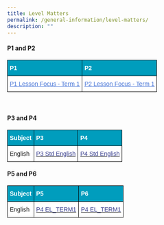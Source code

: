 ```yaml
---
title: Level Matters
permalink: /general-information/level-matters/
description: ""
---
```

#### P1 and P2


<style type="text/css">
.tg  {border-collapse:collapse;border-spacing:0;}
.tg td{border-color:black;border-style:solid;border-width:1px;font-family:Arial, sans-serif;font-size:14px;
  overflow:hidden;padding:10px 5px;word-break:normal;}
.tg th{border-color:black;border-style:solid;border-width:1px;font-family:Arial, sans-serif;font-size:14px;
  font-weight:normal;overflow:hidden;padding:10px 5px;word-break:normal;}
.tg .tg-268o{background-color:#009DBD;color:#FFF;font-weight:bold;text-align:left;vertical-align:top}
.tg .tg-wjv8{background-color:#FFF;color:#4372D6;text-align:left;text-decoration:underline;vertical-align:top}
</style>
<table class="tg">
<thead>
  <tr>
    <th class="tg-268o"><span style="color:#FFF">P1</span></th>
    <th class="tg-268o"><span style="color:#FFF">P2</span></th>
  </tr>
</thead>
<tbody>
  <tr>
    <td class="tg-wjv8"><a href="https://ogp-admiraltypri-staging.netlify.app/files/P1%20Lesson%20Focus%20Term%201%202023.pdf"><span style="font-weight:inherit;font-style:inherit;text-decoration:underline;color:#4372D6">P1 Lesson Focus - Term 1</span></a></td>
    <td class="tg-wjv8"><a href="https://ogp-admiraltypri-staging.netlify.app/files/P2%20Lesson%20Focus%20Term%201%202023.Ppdf"><span style="font-weight:inherit;font-style:inherit;text-decoration:underline;color:#4372D6">P2 Lesson Focus - Term 1</span></a></td>
  </tr>
</tbody>
</table>

<br>

<style type="text/css">
.tg  {border-collapse:collapse;border-spacing:0;}
.tg td{border-color:black;border-style:solid;border-width:1px;font-family:Arial, sans-serif;font-size:14px;
  overflow:hidden;padding:10px 5px;word-break:normal;}
.tg th{border-color:black;border-style:solid;border-width:1px;font-family:Arial, sans-serif;font-size:14px;
  font-weight:normal;overflow:hidden;padding:10px 5px;word-break:normal;}
.tg .tg-268o{background-color:#009DBD;color:#FFF;font-weight:bold;text-align:left;vertical-align:top}
.tg .tg-0lax{text-align:left;vertical-align:top}
.tg .tg-zr06{background-color:#FFF;text-align:left;vertical-align:middle}
.tg .tg-wmsy{background-color:#FFF;color:#383E8E;text-align:left;vertical-align:top}
</style>

#### P3 and P4
<table class="tg">
<thead>
  <tr>
    <th class="tg-268o"><span style="color:#FFF">Subject</span></th>
		 <th class="tg-268o"><span style="color:#FFF">P3</span></th>
    <th class="tg-268o"><span style="color:#FFF">P4</span></th>
  </tr>
</thead>
<tbody>
  <tr>
    <td class="tg-zr06">English</td>
    <td class="tg-zr06"><a href="https://ogp-admiraltypri-staging.netlify.app/files/2023%20P3%20STD%20ENGLISH%20TOS"><span style="text-decoration:none;color:#383E8E">P3 Std English</span></a><br></td>
    <td class="tg-wmsy"><a href="https://ogp-admiraltypri-staging.netlify.app/files/2023%20P4%20STD%20ENGLISH%20TOS"><span style="text-decoration:none;color:#383E8E">P4 Std English</span></a><br></td>
  </tr>
</tbody>
</table>

#### P5 and P6
<table class="tg">
<thead>
  <tr>
    <th class="tg-268o"><span style="color:#FFF">Subject</span></th>
		 <th class="tg-268o"><span style="color:#FFF">P5</span></th>
    <th class="tg-268o"><span style="color:#FFF">P6</span></th>
  </tr>
</thead>
<tbody>
  <tr>
    <td class="tg-zr06">English</td>
    <td class="tg-zr06"><a href="https://ogp-admiraltypri-staging.netlify.app/files/P4%20EL_TERM1%20Lesson%20Focus.pdf"><span style="text-decoration:none;color:#383E8E">P4 EL_TERM1</span></a><br></td>
    <td class="tg-wmsy"><a href="https://ogp-admiraltypri-staging.netlify.app/files/P4%20EL_TERM1%20Lesson%20Focus.pdf"><span style="text-decoration:none;color:#383E8E">P4 EL_TERM1</span></a><br></td>
  </tr>
</tbody>
</table>

<!-- Comments starts
**Learning with Technology**

* [P1 LwT Tasks June Holiday.pdf](/files/P1%20LwT%20Tasks_June%20Holiday.pdf)
* [P2 LwT Tasks June Holiday.pdf](/files/P2%20LwT%20Tasks_June%20Holiday.pdf)
* [P3 LwT Tasks March Holiday.pdf](/files/P3%20LwT%20Tasks_March%20holiday.pdf)
* [P4 LwT Tasks March Holiday.pdf](/files/P4%20LwT%20Tasks_March%20holiday.pdf)
* [P5 LwT Tasks March Holiday.pdf](/files/P5%20LwT%20Tasks_March%20holiday.pdf)
* [P6 LwT Tasks March Holiday.pdf](/files/P6%20LwT%20Tasks_March%20holiday.pdf)

### Task Sheet (Term 3)

* [P1 LwT Tasks_Term 3](/files/P1%20LwT%20Tasks_Term%203.pdf)
* [P2 LwT Tasks_Term 3](/files/P2%20LwT%20Tasks_Term%203.pdf)
* [P3 LwT Tasks_Term 3](/files/P3%20LwT%20Tasks_Term%203.pdf)
* [P4 LwT Tasks_Term 3](/files/P4%20LwT%20Tasks_Term%203.pdf)
* [P5 LwT Tasks_Term 3](/files/P5%20LwT%20Tasks_Term%203.pdf)

### Task Sheet (Term 4)
* [P1 LwT Tasks_Term 4](/files/P1%20LwT%20Tasks_Term%204.pdf)
* [P2 LwT Tasks_Term 4](/files/P2%20LwT%20Tasks_Term%204.pdf)
* [P3 LwT Tasks_Term 4](/files/P3%20LwT%20Tasks_Term%204.pdf)
* [P4 LwT Tasks_Term 4](/files/P4%20LwT%20Tasks_Term%204.pdf)
* [P5 LwT Tasks_Term 4](/files/P5%20LwT%20Tasks_Term%204.pdf)

Comments End-->